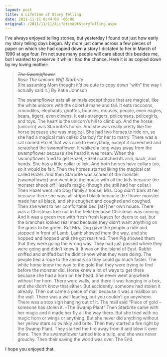 ```yaml
---
layout: post
title: A Lifetime of Story Telling
date: 2011-11-11 8:44:00 -06:00
original: /2011/11/11/ALifetimeOfStoryTelling.aspx
---
```

I’ve always enjoyed telling stories, but yesterday I found out just how early my story telling days began. My mom just came across a few pieces of paper on which she had copied down a story I dictated to her in March of 1990 at age four. I’m not sure many people will care about this besides me, but I wanted to preserve it while I had the chance. Here it is as copied down by my loving mother:
> <strike>*The Swampflower*</strike>  
> *Rose The Unicorn Wiff Starbrite*  
> \[I’m assuming Mom thought it’d be cute to copy down “with” the way I actually said it.\]
> By Katie Johnson
>
> The swampflower eats all animals except those that are magical, like the white unicorn with the colorful mane and tail. It eats raccoons, crocodiles, elephants, giraffes, bunnies, mouses, people, even eagles, bears, tigers, even clowns. It eats strangers, policemans, policegirls, and toys. The heart is the unicorn’s hill to climb up. And the horse (unicorn) was Starbrite’s horse. And she was really pretty like the horse because she was magical. She had two horses to ride on, so she had a magical man called Starboy for her to marry. There was a cat named Hazel that was nice to everybody, except it screeched and scratched the swampflower. It walked a long ways away from the swampflower because she heard it was mean. When the swampflower tried to get Hazel, Hazel scratched its arm, back, and hands. She has a little collar to lick. And both horses have collars too, so it would be fair. Then the horses started liking the magical cat called Hazel. And then Starbrite was scared of the monster (swampflower) and went into the house with all the kids because the monster shook off Hazel’s magic (though she still had her collar.) Then Hazel went into Dog family’s house. Mrs. Dog didn’t bark at her because there she was, all striped black because the flower monster made her all black, and she coughed and coughed and coughed. Then she went to her comfortable bed \[at?\] her own house. There was a Christmas tree out in the field because Christmas was coming. And it was a green tree with fresh fresh leaves for deers to eat, but the branches looked real mad because they didn’t want anything on the grass to be green. But Mrs. Dog gave the people a ride and stopped in front of Lamb. Lamb showed them the way, and she hopped and hopped until she got real tired. Then Pig showed them that they were going the wrong way. They had just passed where they were going and didn’t know it. It was on the Island of East. Rabbit sniffed and sniffed but he didn’t know what they were doing. The people tied a rope to the animals so they could go much faster. The white horse knew the way to the gold that they were trying to find before the monster did. Horse knew a lot of ways to get there because she had a horn on her head. She never went anywhere without her horn. There were walls, and there it was hanging in a box, and she didn’t know that either. But accidently, someone had stolen it already. Then out came a piece of mail because it was a mailbox on the wall. There was a wall leading, but you couldn’t go anywhere. There was a stop sign hanging out of it. The mail said “Piece of gold – someone has stolen it. –The Swamp Plant” Then Starbrite came with her magic and it made her fly all the way there. But she tried with no magic horn or wings or anything. But she never did anything without her yellow stars so twinkly and brite. Then they started a fire right by the Swamp Plant. They started the fire away from it and blew it over there. Then the swampflower turned into a tulip, and she was never grouchy. Then their saving the world was over. The End.

I hope you enjoyed that.